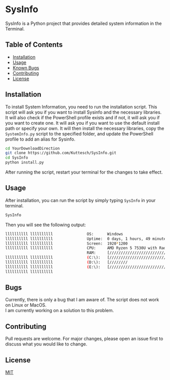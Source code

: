 # SysInfo

SysInfo is a Python project that provides detailed system information in the Terminal.

## Table of Contents

- [Installation](#installation)
- [Usage](#usage)
- [Known Bugs](#bugs)
- [Contributing](#contributing)
- [License](#license)

## Installation

To install System Information, you need to run the installation script. This script will ask you if you want to install Sysinfo and the necessary libraries. It will also check if the PowerShell profile exists and if not, it will ask you if you want to create one. It will ask you if you want to use the default install path or specify your own. It will then install the necessary libraries, copy the `SystemInfo.py` script to the specified folder, and update the PowerShell profile to add an alias for Sysinfo.

```bash
cd YourDownloadDirection
git clone https://github.com/Kuttesch/SysInfo.git
cd SysInfo
python install.py
```

After running the script, restart your terminal for the changes to take effect.

## Usage

After installation, you can run the script by simply typing `SysInfo` in your terminal.

```bash
SysInfo
```
Then you will see the following output:

```bash
llllllllll llllllllll               OS:      Windows
llllllllll llllllllll               Uptime:  0 days, 1 hours, 49 minutes
llllllllll llllllllll               Screen:  1920*1200
llllllllll llllllllll               CPU:     AMD Ryzen 5 7530U with Radeon Graphics
                                    RAM:     [///////////////////////////////////////////////  ]
llllllllll llllllllll               (C:\):   [///////////////////////////////////////          ]
llllllllll llllllllll               (D:\):   [////////                                         ]
llllllllll llllllllll               (E:\):   [////////////////////////////////////////         ]
llllllllll llllllllll
```

## Bugs

Currently, there is only a bug that I am aware of. The script does not work on Linux or MacOS.  
I am currently working on a solution to this problem.

## Contributing

Pull requests are welcome. For major changes, please open an issue first to discuss what you would like to change.

## License

[MIT](https://choosealicense.com/licenses/mit/)
